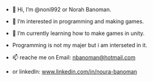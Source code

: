 - 👋 Hi, I’m @noni992 or Norah Banoman.
- 👀 I’m interested in programming and making games.
- 🌱 I’m currently learning how to make games in unity.
- Programming is not my majer but i am interseted in it.

- 📫 reache me on Email: nbanoman@hotmail.com
- or linkedIn: www.linkedin.com/in/noura-banoman


